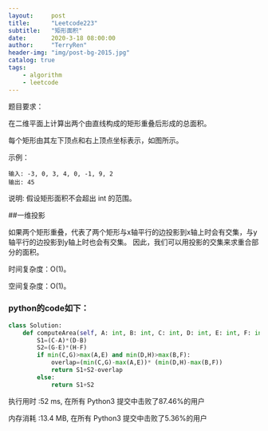 ```yaml
---
layout:     post
title:      "Leetcode223"
subtitle:   "矩形面积"
date:       2020-3-18 08:00:00
author:     "TerryRen"
header-img: "img/post-bg-2015.jpg"
catalog: true
tags:
    - algorithm
    - leetcode
---
```

题目要求：

在二维平面上计算出两个由直线构成的矩形重叠后形成的总面积。

每个矩形由其左下顶点和右上顶点坐标表示，如图所示。




示例：
```
输入: -3, 0, 3, 4, 0, -1, 9, 2
输出: 45
```

说明: 假设矩形面积不会超出 int 的范围。



##一维投影

如果两个矩形重叠，代表了两个矩形与x轴平行的边投影到x轴上时会有交集，与y轴平行的边投影到y轴上时也会有交集。
因此，我们可以用投影的交集来求重合部分的面积。


时间复杂度：O(1)。


空间复杂度：O(1)。


### python的code如下：


```python
class Solution:
    def computeArea(self, A: int, B: int, C: int, D: int, E: int, F: int, G: int, H: int) -> int:
        S1=(C-A)*(D-B)
        S2=(G-E)*(H-F)
        if min(C,G)>max(A,E) and min(D,H)>max(B,F):
            overlap=(min(C,G)-max(A,E))* (min(D,H)-max(B,F))     
            return S1+S2-overlap
        else:
            return S1+S2
```
执行用时 :52 ms, 在所有 Python3 提交中击败了87.46%的用户

内存消耗 :13.4 MB, 在所有 Python3 提交中击败了5.36%的用户